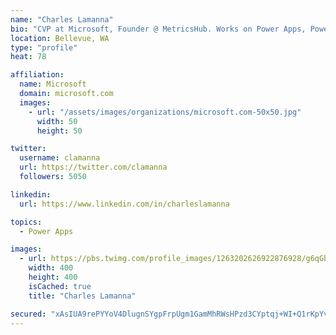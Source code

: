 ```yaml
---
name: "Charles Lamanna"
bio: "CVP at Microsoft, Founder @ MetricsHub. Works on Power Apps, Power Automate, Power Virtual Agent, Common Data Service and Dynamics 365."
location: Bellevue, WA
type: "profile"
heat: 78

affiliation:
  name: Microsoft
  domain: microsoft.com
  images:
    - url: "/assets/images/organizations/microsoft.com-50x50.jpg"
      width: 50
      height: 50

twitter:
  username: clamanna
  url: https://twitter.com/clamanna
  followers: 5050

linkedin:
  url: https://www.linkedin.com/in/charleslamanna

topics:
  - Power Apps

images:
  - url: https://pbs.twimg.com/profile_images/1263202626922876928/g6qGbHZ-_400x400.jpg
    width: 400
    height: 400
    isCached: true
    title: "Charles Lamanna"

secured: "xAsIUA9rePYYoV4DlugnSYgpFrpUgm1GamMhRWsHPzd3CYptqj+WI+Q1rKpYvIIJs+JN2dXqJLUvrPsA3RJ2P8fKSv2VTqFCuGroCKU+WLY7z197qZW5L0wK9ChOpfZ3CBI2hvr/qz9AFmuhCRf96bfs8mFOzQPK72u38NsXepN7OtjEaFi+0eZJZ1zVeq/PilBHOhXdTgEeE0O0qElhCqDhM4SBiNggMNlfX/MaHKfFcSrqIYPXqT6x7FOXwUpzlMsD+qhDcS7JwwR1lkfKBe/Y8vLkaPm7sO7VwzojZZq+sjuCiqNE2bvddBVwYi/HWFNWpxcrG6GnB/g/HejZHDb6LPMkoi4DtYslimiHtVZi3Q5BOnCsyEjVYQ4nz7+ajMpOp4BBY/JoIecIKuvsW+Yb9opPBCsbC5QINIE2SrA=;ou2HqOPHG9bcwRr/sa/SLA=="
---
```


